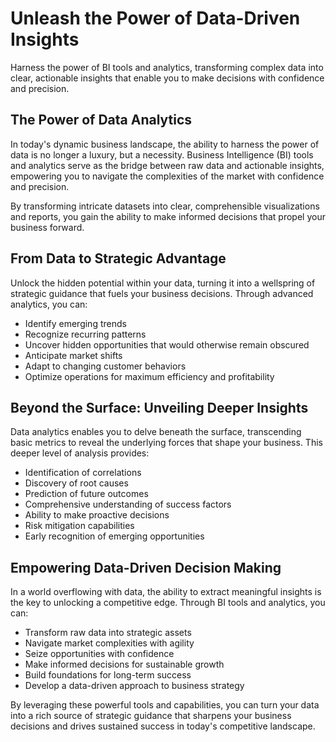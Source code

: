 # Unleash the Power of Data-Driven Insights

Harness the power of BI tools and analytics, transforming complex data into clear, actionable insights that enable you to make decisions with confidence and precision.

## The Power of Data Analytics

In today's dynamic business landscape, the ability to harness the power of data is no longer a luxury, but a necessity. Business Intelligence (BI) tools and analytics serve as the bridge between raw data and actionable insights, empowering you to navigate the complexities of the market with confidence and precision.

By transforming intricate datasets into clear, comprehensible visualizations and reports, you gain the ability to make informed decisions that propel your business forward.

## From Data to Strategic Advantage

Unlock the hidden potential within your data, turning it into a wellspring of strategic guidance that fuels your business decisions. Through advanced analytics, you can:

- Identify emerging trends
- Recognize recurring patterns
- Uncover hidden opportunities that would otherwise remain obscured
- Anticipate market shifts
- Adapt to changing customer behaviors
- Optimize operations for maximum efficiency and profitability

## Beyond the Surface: Unveiling Deeper Insights

Data analytics enables you to delve beneath the surface, transcending basic metrics to reveal the underlying forces that shape your business. This deeper level of analysis provides:

- Identification of correlations
- Discovery of root causes
- Prediction of future outcomes
- Comprehensive understanding of success factors
- Ability to make proactive decisions
- Risk mitigation capabilities
- Early recognition of emerging opportunities

## Empowering Data-Driven Decision Making

In a world overflowing with data, the ability to extract meaningful insights is the key to unlocking a competitive edge. Through BI tools and analytics, you can:

- Transform raw data into strategic assets
- Navigate market complexities with agility
- Seize opportunities with confidence
- Make informed decisions for sustainable growth
- Build foundations for long-term success
- Develop a data-driven approach to business strategy

By leveraging these powerful tools and capabilities, you can turn your data into a rich source of strategic guidance that sharpens your business decisions and drives sustained success in today's competitive landscape.